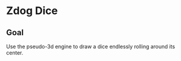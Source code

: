 # Zdog Dice

<!-- ## [Live Demo]() -->

## Goal

Use the pseudo-3d engine to draw a dice endlessly rolling around its center.
